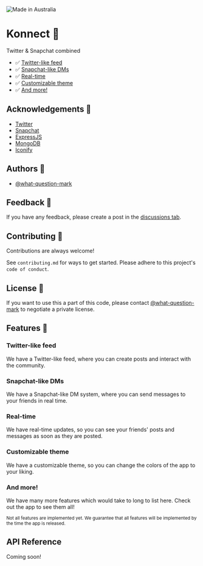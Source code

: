![Made in Australia](https://img.shields.io/badge/Made_In-Australia-00843D?labelColor=FFCD00&style=for-the-badge)

# Konnect 📱

Twitter & Snapchat combined

- ✅ [Twitter-like feed]()
- ✅ [Snapchat-like DMs]()
- ✅ [Real-time]()
- ✅ [Customizable theme]()
- ✅ [And more!]()

## Acknowledgements 📜

 - [Twitter](https://twitter.com/)
 - [Snapchat](https://snapchat.com/)
 - [ExpressJS](https://expressjs.com/)
 - [MongoDB](https://www.mongodb.com/)
 - [Iconify](https://iconify.design/)

## Authors 👥

- [@what-question-mark](https://www.github.com/what-question-mark)

## Feedback 📝

If you have any feedback, please create a post in the [discussions tab](https://github.com/What-Question-Mark/Konnect/discussions/new?category=feedback).

## Contributing 🤝

Contributions are always welcome!

See `contributing.md` for ways to get started. Please adhere to this project's `code of conduct`.

## License 📝

If you want to use this a part of this code, please contact [@what-question-mark](https://www.github.com/what-question-mark) to negotiate a private license.

## Features 🧮

### Twitter-like feed

We have a Twitter-like feed, where you can create posts and interact with the community.

### Snapchat-like DMs

We have a Snapchat-like DM system, where you can send messages to your friends in real time.

### Real-time

We have real-time updates, so you can see your friends' posts and messages as soon as they are posted.

### Customizable theme

We have a customizable theme, so you can change the colors of the app to your liking.

### And more!

We have many more features which would take to long to list here. Check out the app to see them all!

<sub>Not all features are implemented yet. We guarantee that all features will be implemented by the time the app is released.</sub>

## API Reference

Coming soon!